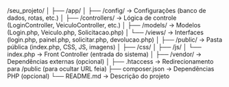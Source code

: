 /seu_projeto/
│
├── /app/
│   ├── /config/           → Configurações (banco de dados, rotas, etc.)
│   ├── /controllers/      → Lógica de controle (LoginController, VeiculoController, etc.)
│   ├── /models/           → Modelos (Login.php, Veiculo.php, Solicitacao.php)
│   └── /views/            → Interfaces (login.php, painel.php, solicitar.php, devolucao.php)
│
├── /public/               → Pasta pública (index.php, CSS, JS, imagens)
│   ├── /css/
│   ├── /js/
│   └── index.php          → Front Controller (entrada do sistema)
│
├── /vendor/               → Dependências externas (opcional)
│
├── .htaccess              → Redirecionamento para /public (para ocultar URL feia)
├── composer.json          → Dependências PHP (opcional)
└── README.md              → Descrição do projeto
